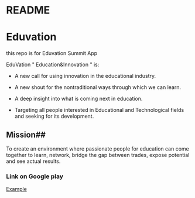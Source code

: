 # README #

# **Eduvation** #

this repo is for Eduvation Summit App

EduVation " Education&Innovation " is: 

- A new call for using innovation in the educational industry.

- A new shout for the nontraditional ways through which we can learn.

- A deep insight into what is coming next in education.

- Targeting all people interested in Educational and Technological fields and seeking for its development.

## **Mission**##
To create an environment where passionate people for education can come together to learn, network, bridge the gap between trades, expose potential and see actual results.


### Link on Google play ###

[Example](www.google.com)